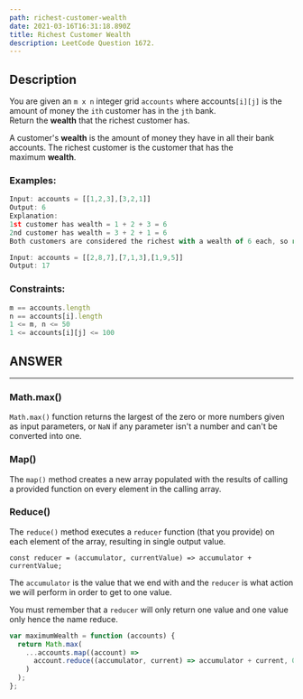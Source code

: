 ```yaml
---
path: richest-customer-wealth
date: 2021-03-16T16:31:18.890Z
title: Richest Customer Wealth
description: LeetCode Question 1672.
---
```

## Description

You are given an `m x n` integer grid `accounts` where accounts`[i][j]` is the amount of money the `ith` customer has in the `jth` bank. Return the **wealth** that the richest customer has.

A customer's **wealth** is the amount of money they have in all their bank accounts. The richest customer is the customer that has the maximum **wealth**.

### Examples:

```js
Input: accounts = [[1,2,3],[3,2,1]]
Output: 6
Explanation:
1st customer has wealth = 1 + 2 + 3 = 6
2nd customer has wealth = 3 + 2 + 1 = 6
Both customers are considered the richest with a wealth of 6 each, so return 6.
```

```js
Input: accounts = [[2,8,7],[7,1,3],[1,9,5]]
Output: 17
```

### Constraints:

```js
m == accounts.length
n == accounts[i].length
1 <= m, n <= 50
1 <= accounts[i][j] <= 100
```

## ANSWER

- - -

### **Math.max()**

`Math.max()` function returns the largest of the zero or more numbers given as input parameters, or `NaN` if any parameter isn't a number and can't be converted into one.

### **Map()** 

The `map()` method creates a new array populated with the results of calling a provided function on every element in the calling array.

### R**educe()**

[](https://developer.mozilla.org/en-US/docs/Web/JavaScript/Reference/Global_Objects/Array/Reduce)The `reduce()` method executes a `reducer` function (that you provide) on each element of the array, resulting in single output value.

`const reducer = (accumulator, currentValue) => accumulator + currentValue;`

The `accumulator` is the value that we end with and the `reducer` is what action we will perform in order to get to one value.

You must remember that a `reducer` will only return one value and one value only hence the name reduce.



```js
var maximumWealth = function (accounts) {
  return Math.max(
    ...accounts.map((account) =>
      account.reduce((accumulator, current) => accumulator + current, 0)
    )
  );
};
```